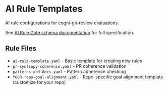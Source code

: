 # AI Rule Templates

AI rule configurations for cogni-git-review evaluations.

See [AI Rule Gate schema documentation](../../../src/gates/cogni/AGENTS.md#ai-rule-gate) for full specification.

## Rule Files
- `ai-rule-template.yaml` - Basic template for creating new rules
- `pr-syntropy-coherence.yaml` - PR coherence validation
- `patterns-and-docs.yaml` - Pattern adherence checking
- `YOUR-repo-goal-alignment.yaml` - Repo-specific goal alignment template (customize for your repo) 